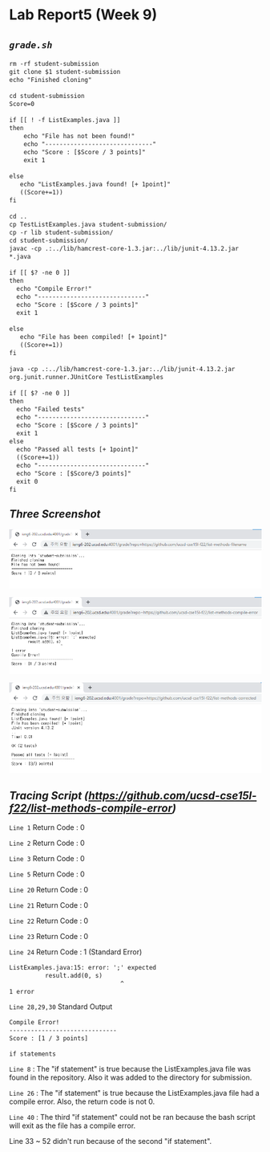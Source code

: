 # __Lab Report5 (Week 9)__

## _`grade.sh`_

```
rm -rf student-submission
git clone $1 student-submission
echo "Finished cloning"

cd student-submission
Score=0

if [[ ! -f ListExamples.java ]]
then 
    echo "File has not been found!"
    echo "------------------------------"
    echo "Score : [$Score / 3 points]"
    exit 1

else 
   echo "ListExamples.java found! [+ 1point]"
   ((Score+=1))
fi

cd ..
cp TestListExamples.java student-submission/
cp -r lib student-submission/
cd student-submission/
javac -cp .:../lib/hamcrest-core-1.3.jar:../lib/junit-4.13.2.jar *.java

if [[ $? -ne 0 ]]
then
  echo "Compile Error!"
  echo "------------------------------"
  echo "Score : [$Score / 3 points]"
  exit 1

else
   echo "File has been compiled! [+ 1point]"
   ((Score+=1))
fi

java -cp .:../lib/hamcrest-core-1.3.jar:../lib/junit-4.13.2.jar org.junit.runner.JUnitCore TestListExamples

if [[ $? -ne 0 ]]
then
  echo "Failed tests"
  echo "------------------------------"
  echo "Score : [$Score / 3 points]"
  exit 1
else
  echo "Passed all tests [+ 1point]"
  ((Score+=1))
  echo "------------------------------"
  echo "Score : [$Score/3 points]"
  exit 0
fi
```

## _Three Screenshot_

![Image](filename.png)

![Image](fileerror.png)

![Image](filecorrect.png)


## _Tracing Script (https://github.com/ucsd-cse15l-f22/list-methods-compile-error)_

`Line 1` Return Code : 0

`Line 2` Return Code : 0

`Line 3` Return Code : 0

`Line 5` Return Code : 0

`Line 20` Return Code : 0

`Line 21` Return Code : 0

`Line 22` Return Code : 0

`Line 23` Return Code : 0

`Line 24` Return Code : 1 (Standard Error)

```
ListExamples.java:15: error: ';' expected              
          result.add(0, s)
                               ^                    
1 error
```
`Line 28,29,30` Standard Output

```
Compile Error!
------------------------------
Score : [1 / 3 points]
```

`if statements`

`Line 8` : The "if statement" is true because the ListExamples.java file was found in the repository. Also it was added to the directory for submission.

`Line 26` : The "if statement" is true because the ListExamples.java file had a compile error. Also, the return code is not 0.

`Line 40` : The third "if statement" could not be ran because the bash script will exit as the file has a compile error.

Line 33 ~ 52 didn't run because of the second "if statement".

